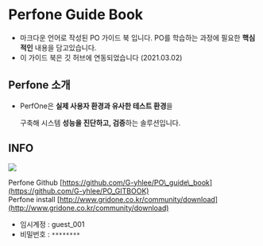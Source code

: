 # Perfone Guide Book

* 마크다운 언어로 작성된 PO 가이드 북 입니다. PO를 학습하는 과정에 필요한 **핵심적인** 내용을 담고있습니다. 
* 이 가이드 북은 깃 허브에 연동되었습니다 \(2021.03.02\)  

## Perfone 소개

* PerfOne은 **실제 사용자 환경과 유사한 테스트 환경**을

  구축해 시스템 **성능을 진단하고, 검증**하는 솔루션입니다.

## INFO

![](.gitbook/assets/perfone_monitor.jpg)

Perfone Github [https://github.com/G-yhlee/PO\_guide\_book](https://github.com/G-yhlee/PO_GITBOOK)  
Perfone install [http://www.gridone.co.kr/community/download](http://www.gridone.co.kr/community/download)

* 임시계정 : guest\_001
* 비밀번호 : `********`

